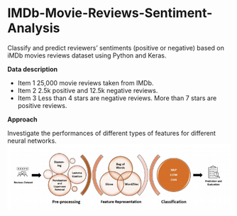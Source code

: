 # IMDb-Movie-Reviews-Sentiment-Analysis
Classify and predict reviewers’ sentiments (positive or negative) based on iMDb movies reviews dataset using Python and Keras.

**Data description** 
* Item 1 25,000 movie reviews taken from IMDb.
* Item 2 2.5k positive and 12.5k negative reviews.
* Item 3 Less than 4 stars are negative reviews. More than 7 stars are positive reviews.

**Approach**

Investigate the performances of different types of features for different neural networks.
![](approach.PNG)
